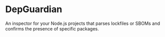 # DepGuardian
An inspector for your Node.js projects that parses lockfiles or SBOMs and confirms the presence of specific packages.
